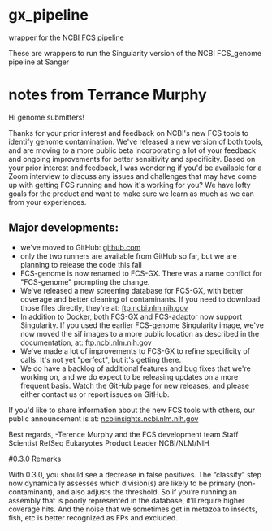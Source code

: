 # gx_pipeline
wrapper for the [NCBI FCS pipeline](https://github.com/ncbi/fcs/wiki/)

These are wrappers to run the Singularity version of the NCBI FCS_genome pipeline at Sanger

# notes from Terrance Murphy

Hi genome submitters!

Thanks for your prior interest and feedback on NCBI's new FCS tools to identify genome contamination. We've released a new version of both tools, and are moving to a more public beta incorporating a lot of your feedback and ongoing improvements for better sensitivity and specificity.
Based on your prior interest and feedback, I was wondering if you'd be available for a Zoom interview to discuss any issues and challenges that may have come up with getting FCS running and how it's working for you? We have lofty goals for the product and want to make sure we learn as much as we can from your experiences.

## Major developments:
* we've moved to GitHub: [github.com](https://github.com/ncbi/fcs)
* only the two runners are available from GitHub so far, but we are planning to release the code this fall
* FCS-genome is now renamed to FCS-GX. There was a name conflict for "FCS-genome" prompting the change.
* We've released a new screening database for FCS-GX, with better coverage and better cleaning of contaminants. If you need to download those files directly, they're at: [ftp.ncbi.nlm.nih.gov](https://ftp.ncbi.nlm.nih.gov/genomes/TOOLS/FCS/database/latest/)
* In addition to Docker, both FCS-GX and FCS-adaptor now support Singularity. If you used the earlier FCS-genome Singularity image, we've now moved the sif images to a more public location as described in the documentation, at: [ftp.ncbi.nlm.nih.gov](https://ftp.ncbi.nlm.nih.gov/genomes/TOOLS/FCS/releases/latest/)
* We've made a lot of improvements to FCS-GX to refine specificity of calls. It's not yet "perfect", but it's getting there.
* We do have a backlog of additional features and bug fixes that we're working on, and we do expect to be releasing updates on a more frequent basis. Watch the GitHub page for new releases, and please either contact us or report issues on GitHub.

If you'd like to share information about the new FCS tools with others, our public announcement is at: [ncbiinsights.ncbi.nlm.nih.gov](https://ncbiinsights.ncbi.nlm.nih.gov/2022/07/28/fcs-beta-tool/)

Best regards,
-Terence Murphy and the FCS development team
Staff Scientist
RefSeq Eukaryotes Product Leader
NCBI/NLM/NIH

#0.3.0 Remarks

With 0.3.0, you should see a decrease in false positives. The “classify” step now dynamically assesses which division(s) are likely to be primary (non-contaminant), and also adjusts the threshold. So if you’re running an assembly that is poorly represented in the database, it’ll require higher coverage hits. And the noise that we sometimes get in metazoa to insects, fish, etc is better recognized as FPs and excluded.
